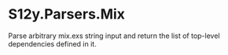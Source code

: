 # S12y.Parsers.Mix

Parse arbitrary mix.exs string input and return the list of top-level dependencies defined in it.
